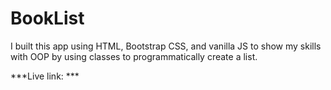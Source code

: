 # BookList

I built this app using HTML, Bootstrap CSS, and vanilla JS to show my skills with OOP by using classes to programmatically create a list.

***Live link: ***
